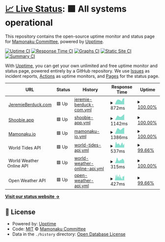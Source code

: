 # [📈 Live Status](https://MamonakuCommittee.github.io/status): <!--live status--> **🟩 All systems operational**

This repository contains the open-source uptime monitor and status page for [Mamonaku Committee](mamonaku.io), powered by [Upptime](https://github.com/upptime/upptime).

[![Uptime CI](https://github.com/koj-co/upptime/workflows/Uptime%20CI/badge.svg)](https://github.com/koj-co/upptime/actions?query=workflow%3A%22Uptime+CI%22)
[![Response Time CI](https://github.com/koj-co/upptime/workflows/Response%20Time%20CI/badge.svg)](https://github.com/koj-co/upptime/actions?query=workflow%3A%22Response+Time+CI%22)
[![Graphs CI](https://github.com/koj-co/upptime/workflows/Graphs%20CI/badge.svg)](https://github.com/koj-co/upptime/actions?query=workflow%3A%22Graphs+CI%22)
[![Static Site CI](https://github.com/koj-co/upptime/workflows/Static%20Site%20CI/badge.svg)](https://github.com/koj-co/upptime/actions?query=workflow%3A%22Static+Site+CI%22)
[![Summary CI](https://github.com/koj-co/upptime/workflows/Summary%20CI/badge.svg)](https://github.com/koj-co/upptime/actions?query=workflow%3A%22Summary+CI%22)

With [Upptime](https://upptime.js.org), you can get your own unlimited and free uptime monitor and status page, powered entirely by a GitHub repository. We use [Issues](https://github.com/MamonakuCommittee/status/issues) as incident reports, [Actions](https://github.com/MamonakuCommittee/status/actions) as uptime monitors, and [Pages](https://MamonakuCommittee.github.io/status) for the status page.

<!--start: status pages-->
<!-- This summary is generated by Upptime (https://github.com/upptime/upptime) -->
<!-- Do not edit this manually, your changes will be overwritten -->
<!-- prettier-ignore -->
| URL | Status | History | Response Time | Uptime |
| --- | ------ | ------- | ------------- | ------ |
| <img alt="" src="https://jeremieberduck.com/user/themes/jeremie-berduck-com/images/favicon/apple-touch-icon.png" height="13"> [JeremieBerduck.com](https://jeremieberduck.com) | 🟩 Up | [jeremie-berduck-com.yml](https://github.com/MamonakuCommittee/status/commits/HEAD/history/jeremie-berduck-com.yml) | <details><summary><img alt="Response time graph" src="./graphs/jeremie-berduck-com/response-time-week.png" height="20"> 872ms</summary><br><a href="https://mamonakucommittee.github.io/status/history/jeremie-berduck-com"><img alt="Response time 961" src="https://img.shields.io/endpoint?url=https%3A%2F%2Fraw.githubusercontent.com%2FMamonakuCommittee%2Fstatus%2FHEAD%2Fapi%2Fjeremie-berduck-com%2Fresponse-time.json"></a><br><a href="https://mamonakucommittee.github.io/status/history/jeremie-berduck-com"><img alt="24-hour response time 1180" src="https://img.shields.io/endpoint?url=https%3A%2F%2Fraw.githubusercontent.com%2FMamonakuCommittee%2Fstatus%2FHEAD%2Fapi%2Fjeremie-berduck-com%2Fresponse-time-day.json"></a><br><a href="https://mamonakucommittee.github.io/status/history/jeremie-berduck-com"><img alt="7-day response time 872" src="https://img.shields.io/endpoint?url=https%3A%2F%2Fraw.githubusercontent.com%2FMamonakuCommittee%2Fstatus%2FHEAD%2Fapi%2Fjeremie-berduck-com%2Fresponse-time-week.json"></a><br><a href="https://mamonakucommittee.github.io/status/history/jeremie-berduck-com"><img alt="30-day response time 903" src="https://img.shields.io/endpoint?url=https%3A%2F%2Fraw.githubusercontent.com%2FMamonakuCommittee%2Fstatus%2FHEAD%2Fapi%2Fjeremie-berduck-com%2Fresponse-time-month.json"></a><br><a href="https://mamonakucommittee.github.io/status/history/jeremie-berduck-com"><img alt="1-year response time 932" src="https://img.shields.io/endpoint?url=https%3A%2F%2Fraw.githubusercontent.com%2FMamonakuCommittee%2Fstatus%2FHEAD%2Fapi%2Fjeremie-berduck-com%2Fresponse-time-year.json"></a></details> | <details><summary><a href="https://mamonakucommittee.github.io/status/history/jeremie-berduck-com">100.00%</a></summary><a href="https://mamonakucommittee.github.io/status/history/jeremie-berduck-com"><img alt="All-time uptime 99.89%" src="https://img.shields.io/endpoint?url=https%3A%2F%2Fraw.githubusercontent.com%2FMamonakuCommittee%2Fstatus%2FHEAD%2Fapi%2Fjeremie-berduck-com%2Fuptime.json"></a><br><a href="https://mamonakucommittee.github.io/status/history/jeremie-berduck-com"><img alt="24-hour uptime 100.00%" src="https://img.shields.io/endpoint?url=https%3A%2F%2Fraw.githubusercontent.com%2FMamonakuCommittee%2Fstatus%2FHEAD%2Fapi%2Fjeremie-berduck-com%2Fuptime-day.json"></a><br><a href="https://mamonakucommittee.github.io/status/history/jeremie-berduck-com"><img alt="7-day uptime 100.00%" src="https://img.shields.io/endpoint?url=https%3A%2F%2Fraw.githubusercontent.com%2FMamonakuCommittee%2Fstatus%2FHEAD%2Fapi%2Fjeremie-berduck-com%2Fuptime-week.json"></a><br><a href="https://mamonakucommittee.github.io/status/history/jeremie-berduck-com"><img alt="30-day uptime 100.00%" src="https://img.shields.io/endpoint?url=https%3A%2F%2Fraw.githubusercontent.com%2FMamonakuCommittee%2Fstatus%2FHEAD%2Fapi%2Fjeremie-berduck-com%2Fuptime-month.json"></a><br><a href="https://mamonakucommittee.github.io/status/history/jeremie-berduck-com"><img alt="1-year uptime 99.98%" src="https://img.shields.io/endpoint?url=https%3A%2F%2Fraw.githubusercontent.com%2FMamonakuCommittee%2Fstatus%2FHEAD%2Fapi%2Fjeremie-berduck-com%2Fuptime-year.json"></a></details>
| <img alt="" src="https://shoobie.app/user/themes/shoobie/images/favicons/apple-touch-icon.png" height="13"> [Shoobie.app](https://shoobie.app) | 🟩 Up | [shoobie-app.yml](https://github.com/MamonakuCommittee/status/commits/HEAD/history/shoobie-app.yml) | <details><summary><img alt="Response time graph" src="./graphs/shoobie-app/response-time-week.png" height="20"> 1142ms</summary><br><a href="https://mamonakucommittee.github.io/status/history/shoobie-app"><img alt="Response time 1217" src="https://img.shields.io/endpoint?url=https%3A%2F%2Fraw.githubusercontent.com%2FMamonakuCommittee%2Fstatus%2FHEAD%2Fapi%2Fshoobie-app%2Fresponse-time.json"></a><br><a href="https://mamonakucommittee.github.io/status/history/shoobie-app"><img alt="24-hour response time 1668" src="https://img.shields.io/endpoint?url=https%3A%2F%2Fraw.githubusercontent.com%2FMamonakuCommittee%2Fstatus%2FHEAD%2Fapi%2Fshoobie-app%2Fresponse-time-day.json"></a><br><a href="https://mamonakucommittee.github.io/status/history/shoobie-app"><img alt="7-day response time 1142" src="https://img.shields.io/endpoint?url=https%3A%2F%2Fraw.githubusercontent.com%2FMamonakuCommittee%2Fstatus%2FHEAD%2Fapi%2Fshoobie-app%2Fresponse-time-week.json"></a><br><a href="https://mamonakucommittee.github.io/status/history/shoobie-app"><img alt="30-day response time 1156" src="https://img.shields.io/endpoint?url=https%3A%2F%2Fraw.githubusercontent.com%2FMamonakuCommittee%2Fstatus%2FHEAD%2Fapi%2Fshoobie-app%2Fresponse-time-month.json"></a><br><a href="https://mamonakucommittee.github.io/status/history/shoobie-app"><img alt="1-year response time 1188" src="https://img.shields.io/endpoint?url=https%3A%2F%2Fraw.githubusercontent.com%2FMamonakuCommittee%2Fstatus%2FHEAD%2Fapi%2Fshoobie-app%2Fresponse-time-year.json"></a></details> | <details><summary><a href="https://mamonakucommittee.github.io/status/history/shoobie-app">100.00%</a></summary><a href="https://mamonakucommittee.github.io/status/history/shoobie-app"><img alt="All-time uptime 99.90%" src="https://img.shields.io/endpoint?url=https%3A%2F%2Fraw.githubusercontent.com%2FMamonakuCommittee%2Fstatus%2FHEAD%2Fapi%2Fshoobie-app%2Fuptime.json"></a><br><a href="https://mamonakucommittee.github.io/status/history/shoobie-app"><img alt="24-hour uptime 100.00%" src="https://img.shields.io/endpoint?url=https%3A%2F%2Fraw.githubusercontent.com%2FMamonakuCommittee%2Fstatus%2FHEAD%2Fapi%2Fshoobie-app%2Fuptime-day.json"></a><br><a href="https://mamonakucommittee.github.io/status/history/shoobie-app"><img alt="7-day uptime 100.00%" src="https://img.shields.io/endpoint?url=https%3A%2F%2Fraw.githubusercontent.com%2FMamonakuCommittee%2Fstatus%2FHEAD%2Fapi%2Fshoobie-app%2Fuptime-week.json"></a><br><a href="https://mamonakucommittee.github.io/status/history/shoobie-app"><img alt="30-day uptime 100.00%" src="https://img.shields.io/endpoint?url=https%3A%2F%2Fraw.githubusercontent.com%2FMamonakuCommittee%2Fstatus%2FHEAD%2Fapi%2Fshoobie-app%2Fuptime-month.json"></a><br><a href="https://mamonakucommittee.github.io/status/history/shoobie-app"><img alt="1-year uptime 99.98%" src="https://img.shields.io/endpoint?url=https%3A%2F%2Fraw.githubusercontent.com%2FMamonakuCommittee%2Fstatus%2FHEAD%2Fapi%2Fshoobie-app%2Fuptime-year.json"></a></details>
| <img alt="" src="https://icons.duckduckgo.com/ip3/mamonaku.io.ico" height="13"> [Mamonaku.io](https://mamonaku.io) | 🟩 Up | [mamonaku-io.yml](https://github.com/MamonakuCommittee/status/commits/HEAD/history/mamonaku-io.yml) | <details><summary><img alt="Response time graph" src="./graphs/mamonaku-io/response-time-week.png" height="20"> 1386ms</summary><br><a href="https://mamonakucommittee.github.io/status/history/mamonaku-io"><img alt="Response time 1474" src="https://img.shields.io/endpoint?url=https%3A%2F%2Fraw.githubusercontent.com%2FMamonakuCommittee%2Fstatus%2FHEAD%2Fapi%2Fmamonaku-io%2Fresponse-time.json"></a><br><a href="https://mamonakucommittee.github.io/status/history/mamonaku-io"><img alt="24-hour response time 1743" src="https://img.shields.io/endpoint?url=https%3A%2F%2Fraw.githubusercontent.com%2FMamonakuCommittee%2Fstatus%2FHEAD%2Fapi%2Fmamonaku-io%2Fresponse-time-day.json"></a><br><a href="https://mamonakucommittee.github.io/status/history/mamonaku-io"><img alt="7-day response time 1386" src="https://img.shields.io/endpoint?url=https%3A%2F%2Fraw.githubusercontent.com%2FMamonakuCommittee%2Fstatus%2FHEAD%2Fapi%2Fmamonaku-io%2Fresponse-time-week.json"></a><br><a href="https://mamonakucommittee.github.io/status/history/mamonaku-io"><img alt="30-day response time 1466" src="https://img.shields.io/endpoint?url=https%3A%2F%2Fraw.githubusercontent.com%2FMamonakuCommittee%2Fstatus%2FHEAD%2Fapi%2Fmamonaku-io%2Fresponse-time-month.json"></a><br><a href="https://mamonakucommittee.github.io/status/history/mamonaku-io"><img alt="1-year response time 1433" src="https://img.shields.io/endpoint?url=https%3A%2F%2Fraw.githubusercontent.com%2FMamonakuCommittee%2Fstatus%2FHEAD%2Fapi%2Fmamonaku-io%2Fresponse-time-year.json"></a></details> | <details><summary><a href="https://mamonakucommittee.github.io/status/history/mamonaku-io">100.00%</a></summary><a href="https://mamonakucommittee.github.io/status/history/mamonaku-io"><img alt="All-time uptime 99.89%" src="https://img.shields.io/endpoint?url=https%3A%2F%2Fraw.githubusercontent.com%2FMamonakuCommittee%2Fstatus%2FHEAD%2Fapi%2Fmamonaku-io%2Fuptime.json"></a><br><a href="https://mamonakucommittee.github.io/status/history/mamonaku-io"><img alt="24-hour uptime 100.00%" src="https://img.shields.io/endpoint?url=https%3A%2F%2Fraw.githubusercontent.com%2FMamonakuCommittee%2Fstatus%2FHEAD%2Fapi%2Fmamonaku-io%2Fuptime-day.json"></a><br><a href="https://mamonakucommittee.github.io/status/history/mamonaku-io"><img alt="7-day uptime 100.00%" src="https://img.shields.io/endpoint?url=https%3A%2F%2Fraw.githubusercontent.com%2FMamonakuCommittee%2Fstatus%2FHEAD%2Fapi%2Fmamonaku-io%2Fuptime-week.json"></a><br><a href="https://mamonakucommittee.github.io/status/history/mamonaku-io"><img alt="30-day uptime 100.00%" src="https://img.shields.io/endpoint?url=https%3A%2F%2Fraw.githubusercontent.com%2FMamonakuCommittee%2Fstatus%2FHEAD%2Fapi%2Fmamonaku-io%2Fuptime-month.json"></a><br><a href="https://mamonakucommittee.github.io/status/history/mamonaku-io"><img alt="1-year uptime 99.99%" src="https://img.shields.io/endpoint?url=https%3A%2F%2Fraw.githubusercontent.com%2FMamonakuCommittee%2Fstatus%2FHEAD%2Fapi%2Fmamonaku-io%2Fuptime-year.json"></a></details>
| <img alt="" src="https://icons.duckduckgo.com/ip3/www.worldtides.info.ico" height="13"> World Tides API | 🟩 Up | [world-tides-api.yml](https://github.com/MamonakuCommittee/status/commits/HEAD/history/world-tides-api.yml) | <details><summary><img alt="Response time graph" src="./graphs/world-tides-api/response-time-week.png" height="20"> 537ms</summary><br><a href="https://mamonakucommittee.github.io/status/history/world-tides-api"><img alt="Response time 857" src="https://img.shields.io/endpoint?url=https%3A%2F%2Fraw.githubusercontent.com%2FMamonakuCommittee%2Fstatus%2FHEAD%2Fapi%2Fworld-tides-api%2Fresponse-time.json"></a><br><a href="https://mamonakucommittee.github.io/status/history/world-tides-api"><img alt="24-hour response time 599" src="https://img.shields.io/endpoint?url=https%3A%2F%2Fraw.githubusercontent.com%2FMamonakuCommittee%2Fstatus%2FHEAD%2Fapi%2Fworld-tides-api%2Fresponse-time-day.json"></a><br><a href="https://mamonakucommittee.github.io/status/history/world-tides-api"><img alt="7-day response time 537" src="https://img.shields.io/endpoint?url=https%3A%2F%2Fraw.githubusercontent.com%2FMamonakuCommittee%2Fstatus%2FHEAD%2Fapi%2Fworld-tides-api%2Fresponse-time-week.json"></a><br><a href="https://mamonakucommittee.github.io/status/history/world-tides-api"><img alt="30-day response time 683" src="https://img.shields.io/endpoint?url=https%3A%2F%2Fraw.githubusercontent.com%2FMamonakuCommittee%2Fstatus%2FHEAD%2Fapi%2Fworld-tides-api%2Fresponse-time-month.json"></a><br><a href="https://mamonakucommittee.github.io/status/history/world-tides-api"><img alt="1-year response time 991" src="https://img.shields.io/endpoint?url=https%3A%2F%2Fraw.githubusercontent.com%2FMamonakuCommittee%2Fstatus%2FHEAD%2Fapi%2Fworld-tides-api%2Fresponse-time-year.json"></a></details> | <details><summary><a href="https://mamonakucommittee.github.io/status/history/world-tides-api">99.66%</a></summary><a href="https://mamonakucommittee.github.io/status/history/world-tides-api"><img alt="All-time uptime 99.96%" src="https://img.shields.io/endpoint?url=https%3A%2F%2Fraw.githubusercontent.com%2FMamonakuCommittee%2Fstatus%2FHEAD%2Fapi%2Fworld-tides-api%2Fuptime.json"></a><br><a href="https://mamonakucommittee.github.io/status/history/world-tides-api"><img alt="24-hour uptime 100.00%" src="https://img.shields.io/endpoint?url=https%3A%2F%2Fraw.githubusercontent.com%2FMamonakuCommittee%2Fstatus%2FHEAD%2Fapi%2Fworld-tides-api%2Fuptime-day.json"></a><br><a href="https://mamonakucommittee.github.io/status/history/world-tides-api"><img alt="7-day uptime 99.66%" src="https://img.shields.io/endpoint?url=https%3A%2F%2Fraw.githubusercontent.com%2FMamonakuCommittee%2Fstatus%2FHEAD%2Fapi%2Fworld-tides-api%2Fuptime-week.json"></a><br><a href="https://mamonakucommittee.github.io/status/history/world-tides-api"><img alt="30-day uptime 99.92%" src="https://img.shields.io/endpoint?url=https%3A%2F%2Fraw.githubusercontent.com%2FMamonakuCommittee%2Fstatus%2FHEAD%2Fapi%2Fworld-tides-api%2Fuptime-month.json"></a><br><a href="https://mamonakucommittee.github.io/status/history/world-tides-api"><img alt="1-year uptime 99.93%" src="https://img.shields.io/endpoint?url=https%3A%2F%2Fraw.githubusercontent.com%2FMamonakuCommittee%2Fstatus%2FHEAD%2Fapi%2Fworld-tides-api%2Fuptime-year.json"></a></details>
| <img alt="" src="https://icons.duckduckgo.com/ip3/api.worldweatheronline.com.ico" height="13"> World Weather Online API | 🟩 Up | [world-weather-online-api.yml](https://github.com/MamonakuCommittee/status/commits/HEAD/history/world-weather-online-api.yml) | <details><summary><img alt="Response time graph" src="./graphs/world-weather-online-api/response-time-week.png" height="20"> 315ms</summary><br><a href="https://mamonakucommittee.github.io/status/history/world-weather-online-api"><img alt="Response time 458" src="https://img.shields.io/endpoint?url=https%3A%2F%2Fraw.githubusercontent.com%2FMamonakuCommittee%2Fstatus%2FHEAD%2Fapi%2Fworld-weather-online-api%2Fresponse-time.json"></a><br><a href="https://mamonakucommittee.github.io/status/history/world-weather-online-api"><img alt="24-hour response time 206" src="https://img.shields.io/endpoint?url=https%3A%2F%2Fraw.githubusercontent.com%2FMamonakuCommittee%2Fstatus%2FHEAD%2Fapi%2Fworld-weather-online-api%2Fresponse-time-day.json"></a><br><a href="https://mamonakucommittee.github.io/status/history/world-weather-online-api"><img alt="7-day response time 315" src="https://img.shields.io/endpoint?url=https%3A%2F%2Fraw.githubusercontent.com%2FMamonakuCommittee%2Fstatus%2FHEAD%2Fapi%2Fworld-weather-online-api%2Fresponse-time-week.json"></a><br><a href="https://mamonakucommittee.github.io/status/history/world-weather-online-api"><img alt="30-day response time 343" src="https://img.shields.io/endpoint?url=https%3A%2F%2Fraw.githubusercontent.com%2FMamonakuCommittee%2Fstatus%2FHEAD%2Fapi%2Fworld-weather-online-api%2Fresponse-time-month.json"></a><br><a href="https://mamonakucommittee.github.io/status/history/world-weather-online-api"><img alt="1-year response time 465" src="https://img.shields.io/endpoint?url=https%3A%2F%2Fraw.githubusercontent.com%2FMamonakuCommittee%2Fstatus%2FHEAD%2Fapi%2Fworld-weather-online-api%2Fresponse-time-year.json"></a></details> | <details><summary><a href="https://mamonakucommittee.github.io/status/history/world-weather-online-api">100.00%</a></summary><a href="https://mamonakucommittee.github.io/status/history/world-weather-online-api"><img alt="All-time uptime 99.93%" src="https://img.shields.io/endpoint?url=https%3A%2F%2Fraw.githubusercontent.com%2FMamonakuCommittee%2Fstatus%2FHEAD%2Fapi%2Fworld-weather-online-api%2Fuptime.json"></a><br><a href="https://mamonakucommittee.github.io/status/history/world-weather-online-api"><img alt="24-hour uptime 100.00%" src="https://img.shields.io/endpoint?url=https%3A%2F%2Fraw.githubusercontent.com%2FMamonakuCommittee%2Fstatus%2FHEAD%2Fapi%2Fworld-weather-online-api%2Fuptime-day.json"></a><br><a href="https://mamonakucommittee.github.io/status/history/world-weather-online-api"><img alt="7-day uptime 100.00%" src="https://img.shields.io/endpoint?url=https%3A%2F%2Fraw.githubusercontent.com%2FMamonakuCommittee%2Fstatus%2FHEAD%2Fapi%2Fworld-weather-online-api%2Fuptime-week.json"></a><br><a href="https://mamonakucommittee.github.io/status/history/world-weather-online-api"><img alt="30-day uptime 100.00%" src="https://img.shields.io/endpoint?url=https%3A%2F%2Fraw.githubusercontent.com%2FMamonakuCommittee%2Fstatus%2FHEAD%2Fapi%2Fworld-weather-online-api%2Fuptime-month.json"></a><br><a href="https://mamonakucommittee.github.io/status/history/world-weather-online-api"><img alt="1-year uptime 99.94%" src="https://img.shields.io/endpoint?url=https%3A%2F%2Fraw.githubusercontent.com%2FMamonakuCommittee%2Fstatus%2FHEAD%2Fapi%2Fworld-weather-online-api%2Fuptime-year.json"></a></details>
| <img alt="" src="https://icons.duckduckgo.com/ip3/api.openweathermap.org.ico" height="13"> Open Weather API | 🟩 Up | [open-weather-api.yml](https://github.com/MamonakuCommittee/status/commits/HEAD/history/open-weather-api.yml) | <details><summary><img alt="Response time graph" src="./graphs/open-weather-api/response-time-week.png" height="20"> 427ms</summary><br><a href="https://mamonakucommittee.github.io/status/history/open-weather-api"><img alt="Response time 454" src="https://img.shields.io/endpoint?url=https%3A%2F%2Fraw.githubusercontent.com%2FMamonakuCommittee%2Fstatus%2FHEAD%2Fapi%2Fopen-weather-api%2Fresponse-time.json"></a><br><a href="https://mamonakucommittee.github.io/status/history/open-weather-api"><img alt="24-hour response time 429" src="https://img.shields.io/endpoint?url=https%3A%2F%2Fraw.githubusercontent.com%2FMamonakuCommittee%2Fstatus%2FHEAD%2Fapi%2Fopen-weather-api%2Fresponse-time-day.json"></a><br><a href="https://mamonakucommittee.github.io/status/history/open-weather-api"><img alt="7-day response time 427" src="https://img.shields.io/endpoint?url=https%3A%2F%2Fraw.githubusercontent.com%2FMamonakuCommittee%2Fstatus%2FHEAD%2Fapi%2Fopen-weather-api%2Fresponse-time-week.json"></a><br><a href="https://mamonakucommittee.github.io/status/history/open-weather-api"><img alt="30-day response time 480" src="https://img.shields.io/endpoint?url=https%3A%2F%2Fraw.githubusercontent.com%2FMamonakuCommittee%2Fstatus%2FHEAD%2Fapi%2Fopen-weather-api%2Fresponse-time-month.json"></a><br><a href="https://mamonakucommittee.github.io/status/history/open-weather-api"><img alt="1-year response time 473" src="https://img.shields.io/endpoint?url=https%3A%2F%2Fraw.githubusercontent.com%2FMamonakuCommittee%2Fstatus%2FHEAD%2Fapi%2Fopen-weather-api%2Fresponse-time-year.json"></a></details> | <details><summary><a href="https://mamonakucommittee.github.io/status/history/open-weather-api">99.66%</a></summary><a href="https://mamonakucommittee.github.io/status/history/open-weather-api"><img alt="All-time uptime 99.99%" src="https://img.shields.io/endpoint?url=https%3A%2F%2Fraw.githubusercontent.com%2FMamonakuCommittee%2Fstatus%2FHEAD%2Fapi%2Fopen-weather-api%2Fuptime.json"></a><br><a href="https://mamonakucommittee.github.io/status/history/open-weather-api"><img alt="24-hour uptime 97.60%" src="https://img.shields.io/endpoint?url=https%3A%2F%2Fraw.githubusercontent.com%2FMamonakuCommittee%2Fstatus%2FHEAD%2Fapi%2Fopen-weather-api%2Fuptime-day.json"></a><br><a href="https://mamonakucommittee.github.io/status/history/open-weather-api"><img alt="7-day uptime 99.66%" src="https://img.shields.io/endpoint?url=https%3A%2F%2Fraw.githubusercontent.com%2FMamonakuCommittee%2Fstatus%2FHEAD%2Fapi%2Fopen-weather-api%2Fuptime-week.json"></a><br><a href="https://mamonakucommittee.github.io/status/history/open-weather-api"><img alt="30-day uptime 99.84%" src="https://img.shields.io/endpoint?url=https%3A%2F%2Fraw.githubusercontent.com%2FMamonakuCommittee%2Fstatus%2FHEAD%2Fapi%2Fopen-weather-api%2Fuptime-month.json"></a><br><a href="https://mamonakucommittee.github.io/status/history/open-weather-api"><img alt="1-year uptime 99.98%" src="https://img.shields.io/endpoint?url=https%3A%2F%2Fraw.githubusercontent.com%2FMamonakuCommittee%2Fstatus%2FHEAD%2Fapi%2Fopen-weather-api%2Fuptime-year.json"></a></details>

<!--end: status pages-->

[**Visit our status website →**](https://MamonakuCommittee.github.io/status)

## 📄 License

- Powered by: [Upptime](https://github.com/upptime/upptime)
- Code: [MIT](./LICENSE) © [Mamonaku Committee](mamonaku.io)
- Data in the `./history` directory: [Open Database License](https://opendatacommons.org/licenses/odbl/1-0/)
